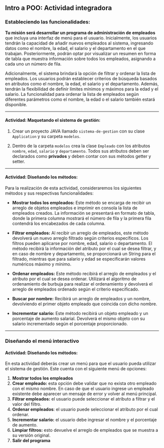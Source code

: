 ## Intro a POO: Actividad integradora

### Estableciendo las funcionalidades:

**Tu misión será desarrollar un programa de administración de empleados** que incluya una interfaz de menú para el usuario. Inicialmente, los usuarios tendrán la capacidad de añadir nuevos empleados al sistema, ingresando datos como el nombre, la edad, el salario y el departamento en el que trabajan. Posteriormente, podrán optar por visualizar un resumen en forma de tabla que muestra información sobre todos los empleados, asignando a cada uno un número de fila.

Adicionalmente, el sistema brindará la opción de filtrar y ordenar la lista de empleados. Los usuarios podrán establecer criterios de búsqueda basados en atributos como el nombre, la edad, el salario y el departamento. Además, tendrán la flexibilidad de definir límites mínimos y máximos para la edad y el salario. La funcionalidad para ordenar la lista de empleados según diferentes parámetros como el nombre, la edad o el salario también estará disponible.

---

#### Actividad: Maquetando el sistema de gestión:

1. Crear un proyecto JAVA llamado `sistema-de-gestion` con su clase  `Application` y su carpeta `modelos`.

2. Dentro de la carpeta `modelos` crea la clase `Empleado` con los atributos `nombre`, `edad`, `salario` y `departamento`. Todos sus atributos deben ser declarados como **privados** y deben contar con sus métodos getter y setter.

---

#### Actividad: Diseñando los métodos:
Para la realización de esta actividad, consideraremos los siguientes métodos y sus respectivas funcionalidades:

* **Mostrar todos los empleados:** Este método se encarga de recibir un arreglo de objetos empleados e imprimir en consola la lista de empleados creados. La información se presentará en formato de tabla, donde la primera columna mostrará el número de fila y la primera fila contendrá los encabezados de cada columna.

* **Filtrar empleados:** Al recibir un arreglo de empleados, este método devolverá un nuevo arreglo filtrado según criterios específicos. Los filtros pueden aplicarse por nombre, edad, salario o departamento. El método recibirá la información del atributo por el cual se desea filtrar, y en caso de nombre y departamento, se proporcionará un String para el filtrado, mientras que para salario y edad se especificarán valores numéricos máximo y mínimo.

* **Ordenar empleados:** Este método recibirá el arreglo de empleados y el atributo por el cual se desea ordenar. Utilizará el algoritmo de ordenamiento de burbuja para realizar el ordenamiento y devolverá el arreglo de empleados ordenado según el criterio especificado.

* **Buscar por nombre:** Recibirá un arreglo de empleados y un nombre, devolviendo el primer objeto empleado que coincida con dicho nombre.

* **Incrementar salario:** Este método recibirá un objeto empleado y un porcentaje de aumento salarial. Devolverá el mismo objeto con su salario incrementado según el porcentaje proporcionado.

---

### Diseñando el menú interactivo

#### Actividad: Diseñando los métodos:

En esta actividad deberás crear un menú para que el usuario pueda utilizar el sistema de gestión. Este cuenta con el siguiente menú de opciones:

1. **Mostrar todos los empleados**
2. **Crear empleado:** esta opción debe validar que no exista otro empleado con el mismo nombre. En caso de que el usuario ingrese un empleado existente debe aparecer un mensaje de error y volver al menú principal.
3. **Filtrar empleados:** el usuario puede seleccionar el atributo a filtrar y el valor del filtro.
4. **Ordenar empleados**: el usuario puede seleccionar el atributo por el cual ordenar.
5. **Incrementar salario:** el usuario debe ingresar el nombre y el porcentaje de aumento.
6. **Limpiar filtros:** esto devuelve el arreglo de empleados que se muestra a su versión original.
7. **Salir del programa**